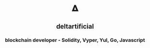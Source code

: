 <h1 align="center">𝚫</h1>
<h2 align="center"> deltartificial</h2>
<h3 align="center">blockchain developer - Solidity, Vyper, Yul, Go, Javascript</h3>

